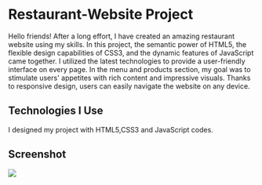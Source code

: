 <h1>Restaurant-Website Project</h1>

Hello friends! After a long effort, I have created an amazing restaurant website using my skills. In this project, the semantic power of HTML5, the flexible design capabilities of CSS3, and the dynamic features of JavaScript came together. I utilized the latest technologies to provide a user-friendly interface on every page. In the menu and products section, my goal was to stimulate users' appetites with rich content and impressive visuals. Thanks to responsive design, users can easily navigate the website on any device.

<h2> Technologies I Use </h2>

I designed my project with HTML5,CSS3 and JavaScript codes.

<h2>Screenshot</h2>

![](ezgif.com-video-to-gif.gif)

